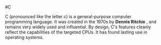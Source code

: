 #C
C (pronounced like the letter c) is a general-purpose computer programming language. It was created in the 1970s by **Dennis Ritchie** , and remains very widely used and influential. By design, C's features cleanly reflect the capabilities of the targeted CPUs. It has found lasting use in operating systems.